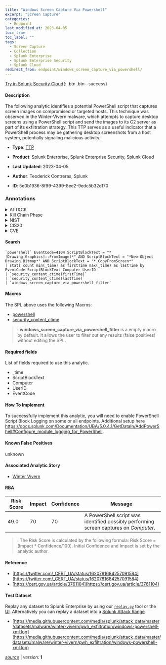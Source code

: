 ```yaml
---
title: "Windows Screen Capture Via Powershell"
excerpt: "Screen Capture"
categories:
  - Endpoint
last_modified_at: 2023-04-05
toc: true
toc_label: ""
tags:
  - Screen Capture
  - Collection
  - Splunk Enterprise
  - Splunk Enterprise Security
  - Splunk Cloud
redirect_from: endpoint/windows_screen_capture_via_powershell/
---
```




[Try in Splunk Security Cloud](https://www.splunk.com/en_us/cyber-security.html){: .btn .btn--success}

#### Description

The following analytic identifies a potential PowerShell script that captures screen images on compromised or targeted hosts. This technique was observed in the Winter-Vivern malware, which attempts to capture desktop screens using a PowerShell script and send the images to its C2 server as part of its exfiltration strategy. This TTP serves as a useful indicator that a PowerShell process may be gathering desktop screenshots from a host system, potentially signaling malicious activity.

- **Type**: [TTP](https://github.com/splunk/security_content/wiki/Detection-Analytic-Types)
- **Product**: Splunk Enterprise, Splunk Enterprise Security, Splunk Cloud

- **Last Updated**: 2023-04-05
- **Author**: Teoderick Contreras, Splunk
- **ID**: 5e0b1936-8f99-4399-8ee2-9edc5b32e170

### Annotations
<details>
  <summary>ATT&CK</summary>

<div markdown="1">

#### [ATT&CK](https://attack.mitre.org/)

| ID          | Technique   | Tactic         |
| ----------- | ----------- |--------------- |
| [T1113](https://attack.mitre.org/techniques/T1113/) | Screen Capture | Collection |

</div>
</details>


<details>
  <summary>Kill Chain Phase</summary>

<div markdown="1">

* Exploitation


</div>
</details>


<details>
  <summary>NIST</summary>

<div markdown="1">

* DE.CM



</div>
</details>

<details>
  <summary>CIS20</summary>

<div markdown="1">

* CIS 10



</div>
</details>

<details>
  <summary>CVE</summary>

<div markdown="1">


</div>
</details>


#### Search

```
`powershell` EventCode=4104 ScriptBlockText = "*[Drawing.Graphics]::FromImage(*" AND ScriptBlockText = "*New-Object Drawing.Bitmap*" AND ScriptBlockText = "*.CopyFromScreen*" 
| stats count min(_time) as firstTime max(_time) as lastTime by EventCode ScriptBlockText Computer UserID 
| `security_content_ctime(firstTime)` 
| `security_content_ctime(lastTime)` 
| `windows_screen_capture_via_powershell_filter`
```

#### Macros
The SPL above uses the following Macros:
* [powershell](https://github.com/splunk/security_content/blob/develop/macros/powershell.yml)
* [security_content_ctime](https://github.com/splunk/security_content/blob/develop/macros/security_content_ctime.yml)

> :information_source:
> **windows_screen_capture_via_powershell_filter** is a empty macro by default. It allows the user to filter out any results (false positives) without editing the SPL.



#### Required fields
List of fields required to use this analytic.
* _time
* ScriptBlockText
* Computer
* UserID
* EventCode



#### How To Implement
To successfully implement this analytic, you will need to enable PowerShell Script Block Logging on some or all endpoints. Additional setup here https://docs.splunk.com/Documentation/UBA/5.0.4.1/GetDataIn/AddPowerShell#Configure_module_logging_for_PowerShell.
#### Known False Positives
unknown

#### Associated Analytic Story
* [Winter Vivern](/stories/winter_vivern)




#### RBA

| Risk Score  | Impact      | Confidence   | Message      |
| ----------- | ----------- |--------------|--------------|
| 49.0 | 70 | 70 | A PowerShell script was identified possibly performing screen captures on $Computer$. |


> :information_source:
> The Risk Score is calculated by the following formula: Risk Score = (Impact * Confidence/100). Initial Confidence and Impact is set by the analytic author.


#### Reference

* [https://twitter.com/_CERT_UA/status/1620781684257091584](https://twitter.com/_CERT_UA/status/1620781684257091584)
* [https://cert.gov.ua/article/3761104](https://cert.gov.ua/article/3761104)



#### Test Dataset
Replay any dataset to Splunk Enterprise by using our [`replay.py`](https://github.com/splunk/attack_data#using-replaypy) tool or the [UI](https://github.com/splunk/attack_data#using-ui).
Alternatively you can replay a dataset into a [Splunk Attack Range](https://github.com/splunk/attack_range#replay-dumps-into-attack-range-splunk-server)

* [https://media.githubusercontent.com/media/splunk/attack_data/master/datasets/malware/winter-vivern/pwh_exfiltration/windows-powershell-xml.log](https://media.githubusercontent.com/media/splunk/attack_data/master/datasets/malware/winter-vivern/pwh_exfiltration/windows-powershell-xml.log)



[*source*](https://github.com/splunk/security_content/tree/develop/detections/endpoint/windows_screen_capture_via_powershell.yml) \| *version*: **1**